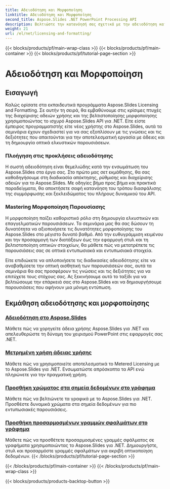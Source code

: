 ```yaml
---
title: Αδειοδότηση και Μορφοποίηση
linktitle: Αδειοδότηση και Μορφοποίηση
second_title: Aspose.Slides .NET PowerPoint Processing API
description: Βελτιώστε την κατανόησή σας σχετικά με την αδειοδότηση και τη μορφοποίηση Aspose.Slides μέσω περιεκτικών σεμιναρίων. Μάθετε πώς να διαχειρίζεστε αποτελεσματικά τις άδειες και να επιτυγχάνετε άψογη μορφοποίηση για τις παρουσιάσεις σας.
weight: 21
url: /el/net/licensing-and-formatting/
---
```


{{< blocks/products/pf/main-wrap-class >}}
{{< blocks/products/pf/main-container >}}
{{< blocks/products/pf/tutorial-page-section >}}

# Αδειοδότηση και Μορφοποίηση


## Εισαγωγή

Καλώς ορίσατε στα εκπαιδευτικά προγράμματα Aspose.Slides Licensing and Formatting. Σε αυτήν τη σειρά, θα εμβαθύνουμε στις κρίσιμες πτυχές της διαχείρισης αδειών χρήσης και της βελτιστοποίησης μορφοποίησης χρησιμοποιώντας το ισχυρό Aspose.Slides API για .NET. Είτε είστε έμπειρος προγραμματιστής είτε νέος χρήστης στο Aspose.Slides, αυτά τα σεμινάρια έχουν σχεδιαστεί για να σας εξοπλίσουν με τις γνώσεις και τις δεξιότητες που απαιτούνται για την αποτελεσματική εργασία με άδειες και τη δημιουργία οπτικά ελκυστικών παρουσιάσεων.

### Πλοήγηση στις προκλήσεις αδειοδότησης

Η σωστή αδειοδότηση είναι θεμελιώδης κατά την ενσωμάτωση του Aspose.Slides στα έργα σας. Στο πρώτο μας σετ εκμάθησης, θα σας καθοδηγήσουμε στη διαδικασία απόκτησης, ρύθμισης και διαχείρισης αδειών για το Aspose.Slides. Με οδηγίες βήμα προς βήμα και πρακτικά παραδείγματα, θα αποκτήσετε σαφή κατανόηση του τρόπου διασφάλισης της συμμόρφωσης και ξεκλειδώματος του πλήρους δυναμικού του API.

### Mastering Μορφοποίηση Παρουσίασης

Η μορφοποίηση παίζει καθοριστικό ρόλο στη δημιουργία ελκυστικών και επαγγελματικών παρουσιάσεων. Τα σεμινάρια μας θα σας δώσουν τη δυνατότητα να αξιοποιήσετε τις δυνατότητες μορφοποίησης του Aspose.Slides στο μέγιστο δυνατό βαθμό. Από την ευθυγράμμιση κειμένου και την προσαρμογή των διατάξεων έως την εφαρμογή στυλ και τη βελτιστοποίηση οπτικών στοιχείων, θα μάθετε πώς να μετατρέπετε τις παρουσιάσεις σας σε οπτικά εντυπωσιακά και εντυπωσιακά στοιχεία.

Είτε επιδιώκετε να απλοποιήσετε τις διαδικασίες αδειοδότησης είτε να αναβαθμίσετε την οπτική αισθητική των παρουσιάσεών σας, αυτά τα σεμινάρια θα σας προσφέρουν τις γνώσεις και τις δεξιότητες για να επιτύχετε τους στόχους σας. Ας ξεκινήσουμε αυτό το ταξίδι για να βελτιώσουμε την επάρκειά σας στο Aspose.Slides και να δημιουργήσουμε παρουσιάσεις που αφήνουν μια μόνιμη εντύπωση.

## Εκμάθηση αδειοδότησης και μορφοποίησης
### [Αδειοδότηση στο Aspose.Slides](./licensing-and-formatting/)
Μάθετε πώς να χορηγείτε άδεια χρήσης Aspose.Slides για .NET και απελευθερώστε τη δύναμη του χειρισμού PowerPoint στις εφαρμογές σας .NET.
### [Μετρημένη χρήση άδειας χρήσης](./metered-licensing/)
Μάθετε πώς να χρησιμοποιείτε αποτελεσματικά το Metered Licensing με το Aspose.Slides για .NET. Ενσωματώστε απρόσκοπτα τα API ενώ πληρώνετε για την πραγματική χρήση.
### [Προσθήκη χρώματος στα σημεία δεδομένων στο γράφημα](./add-color-to-data-points/)
Μάθετε πώς να βελτιώνετε τα γραφικά με το Aspose.Slides για .NET. Προσθέστε δυναμικά χρώματα στα σημεία δεδομένων για πιο εντυπωσιακές παρουσιάσεις.
### [Προσθήκη προσαρμοσμένων γραμμών σφαλμάτων στο γράφημα](./add-custom-error/)
Μάθετε πώς να προσθέτετε προσαρμοσμένες γραμμές σφάλματος σε γραφήματα χρησιμοποιώντας το Aspose.Slides για .NET. Δημιουργήστε, στυλ και προσαρμόστε γραμμές σφαλμάτων για ακριβή οπτικοποίηση δεδομένων.
{{< /blocks/products/pf/tutorial-page-section >}}

{{< /blocks/products/pf/main-container >}}
{{< /blocks/products/pf/main-wrap-class >}}

{{< blocks/products/products-backtop-button >}}
